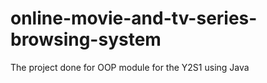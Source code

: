 # online-movie-and-tv-series-browsing-system
The project done for OOP module for the Y2S1 using Java
